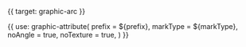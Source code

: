 {{ target: graphic-arc }}

<!-- Canopus 图形属性，IArcGraphicAttribute -->

{{ use: graphic-attribute(
prefix = ${prefix},
markType = ${markType},
noAngle = true,
noTexture = true,
) }}
